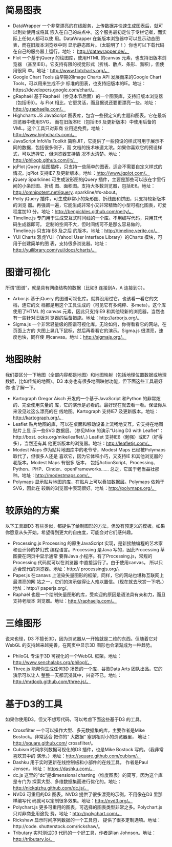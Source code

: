 
# 简易图表

* DataWrapper
一个非常漂亮的在线服务，上传数据并快速生成图表后，就可以到处使用或将其
嵌入在自己的站点中。这个服务最初定位于专栏记者，而实际上任何人都可以使
用。DataWrapper 在新版本浏览器中可以显示动态图表，而在旧版本浏览器中则
显示静态图片。（太聪明了！）你也可以下载代码在自己的服务器上运行。地址：
http://datawrapper.de/。
* Flot
一个基于jQuery 的绘图库，使用HTML 的canvas 元素，也支持旧版本浏览器
（甚至IE6）。它支持有限的视觉形式（折线、散点、条形、面积），但使用很简
单。地址：http://www.flotcharts.org/。
* Google Chart Tools
由早期的Image Charts API 发展而来的Google Chart Tools，可以用来生成不少
标准的图表，也支持旧版本的IE。地址：https://developers.google.com/chart/。
* gRaphaël
基于Raphaël（参见本节后面）的一个图表库，支持旧版本浏览器（包括IE6）。与
Flot 相比，它更灵活，而且据说还要更漂亮一些。地址：http://g.raphaeljs.com/。
* Highcharts JS
JavaScript 图表库，包含一些预定义的主题和图表。它在最新浏览器中使用SVG，
而在旧版本IE（包括IE6 及更新版本）中使用后备的VML。这个工具只对非商
业用途免费。地址：http://www.highcharts.com/。
* JavaScript InfoVis Toolkit
简称JIT，它提供了一些预设的样式可用于展示不同的数据，包括很多例子，而
文档的技术味道太浓。如果你喜欢它的预设样式，可以选择它，但浏览器支持情
况不太清楚。地址：http://philogb.github.com/jit/。
* jqPlot
jQuery 绘图插件，只支持一些简单的图表，适合不需要自定义样式的情况。jqPlot
支持IE7 及更新版本。地址：http://www.jqplot.com/。
* jQuery Sparklines
可生成波形图的jQuery 插件，主要是那些可以嵌在字里行间的小条形图、折线
图、面积图。支持大多数浏览器，包括IE6。地址：http://omnipotent.net/jquery.
sparkline/#s-about。
* Peity
jQuery 插件，可生成非常小的条形图、折线图和饼图，只支持较新版本的浏览
器。再强调一遍，它能生成非常小又非常精致的小型可视化图表，可爱程度加10
分。地址：http://benpickles.github.com/peity/。
* Timeline.js
专门用于生成交互式时间线的一个库。不用编写代码，只用其代码生成器即可。
定制的空间不大，但时间线可不是那么容易做的。Timeline.js 只支持IE8 及之后
的版本。地址：http://timeline.verite.co/。
* YUI Charts
雅虎YUI（Yahoo! User Interface Library）的Charts 模块，可用于创建简单的图
表，支持很多浏览器。地址：http://yuilibrary.com/yui/docs/charts/。

# 图谱可视化

所谓“图谱”，就是具有网络结构的数据（比如B 连接到A，A 连接到C）。
* Arbor.js
基于jQuery 的图谱可视化库。就算没用过它，也该看一看它的文档，连它的文
档都是用这个工具生成的（可见它有多纯粹、多meta）。这个库使用了HTML 的
canvas 元素，因此只支持IE9 和其他较新的浏览器，当然也有一些针对旧版浏
览器的后备措施。地址：http://arborjs.org/。
* Sigma.js
一个非常轻量级的图谱可视化库。无论如何，你得看看它的网站，在页面上方的
大图上晃几下鼠标，然后再看看它的演示。Sigma.js 很漂亮，速度也快，同样使
用canvas。地址：http://sigmajs.org/。

# 地图映射

我们要区分一下地图（全部内容都是地图）和地图映射（包括地理位置数据或地理
数据，比如传统的地图）。D3 本身也有很多地图映射功能，但下面这些工具最好你
也了解一下。
* Kartograph
Gregor Aisch 开发的一个基于JavaScript 和Python 的非常炫的、完全使用矢量的
库，它的演示是必看的。最好现在就去看一看。保证你从来没见过这么漂亮的在
线地图。Kartograph 支持IE7 及更新版本。地址：http://kartograph.org/。
* Leaflet
贴片地图的库，可以在桌面和移动设备上流畅地交互。它支持在地图贴片上显
示一些SVG 数据层。（参见Mike 的演示“Using D3 with Leaflet”：http://bost.
ocks.org/mike/leaflet/。) Leaflet 支持IE6（勉强）或IE7（好得多），当然还有其
他更新版本的浏览器。地址：http://leafletjs.com/。
* Modest Maps
作为贴片地图库中的老爷爷，Modest Maps 已经被Polymaps 取代了，但很多人还是
喜欢它，因为它体积小巧，又支持IE 和其他浏览器的老版本。Modest Maps 有很多
版本， 包括ActionScript、Processing、Python、PHP、Cinder、openFrameworks……
总之，它属于老当益壮那种。地址：http://modestmaps.com/。
* Polymaps
显示贴片地图的库，在贴片上可以叠加数据层。Polymaps 依赖于SVG，因此在
较新的浏览器中表现很好。地址：http://polymaps.org/。

# 较原始的方案

以下工具跟D3 有些类似，都提供了绘制图形的方法，但没有预定义的模板。如果
你愿意从头开始，希望得到更大的自由度，可能会对它们感兴趣。
* Processing.js
Processing 的原生JavaScript 实现，是新接触编程的艺术家和设计师的梦幻式
编程语言。Processing 是Java 写的，因此Processing 草图要在网页中显示通常
要靠Java 小程序。有了Processing.js，常规的Processing 代码就可以在浏览器
中直接运行了。由于使用canvas， 所以只适合现代的浏览器。地址：http://
processingjs.org/。
* Paper.js
在canavs 上渲染矢量图形的框架。同样，它的网站也堪称互联网上最漂亮的网
站之一，它们的演示做得让人难以置信。（现在就去欣赏一下吧。）地址：http://
paperjs.org/。
* Raphaël
也是一个绘制矢量图形的库，受欢迎的原因是语法具有亲和力，而且支持老版本
浏览器。地址：http://raphaeljs.com/。

# 三维图形

说来也怪，D3 不擅长3D，因为浏览器从一开始就是二维的东西。但随着它对
WebGL 的支持越来越完善，在网页中显示3D 图形也会渐渐成为一种趋势。
* PhiloGL
专注于3D 可视化的一个WebGL 框架。地址：http://www.senchalabs.org/philogl/。
* Three.js
能帮你生成任何3D 场景的一个库，谷歌Data Arts 团队出品。它的演示可以让人
整整一天都沉浸其中，兴奋不已。地址：http://mrdoob.github.com/three.js/。

# 基于D3的工具

如果你使用D3，但又不想写代码，可以考虑下面这些基于D3 的工具。
* Crossfilter
一个可以操作大型、多元数据集的库，主要作者是Mike Bostock。非常适合
把你的“ 大数据” 塞到相对小的浏览器里， 地址：http://square.github.com/
crossfilter/。
* Cubism
时间序列数据可视化的D3 插件，也是Mike Bostock 写的。（我非常喜欢其中的
演示。）地址：http://square.github.com/cubism/。
* Dashku
用于实时更新在线控制板和小部件的在线工具， 作者是Paul Jensen。地址：
https://dashku.com/。
* dc.js
这里的“dc”是dimensional charting（维度图表）的简写，因为这个库是专门为
探索大型、多维数据集而进行优化的。地址：http://nickqizhu.github.com/dc.js/。
* NVD3
可重用的D3 图表。NVD3 提供了很多漂亮的示例，不用像在D3 里那样编写代
码就可以定制很多效果。地址：http://nvd3.org/。
* Polychart.js
更多可重用的图表，可选择的图表类型非常之多。Polychart.js 只对非商业用途免
费。地址：http://polychart.com/。
* Rickshaw
显示时间序列数据的一个工具包， 提供了很多定制选项。地址：http://code.
shutterstock.com/rickshaw/。
* Tributary
实时测试D3 代码的一个好工具，作者是Ian Johnson。地址：http://tributary.io/。
